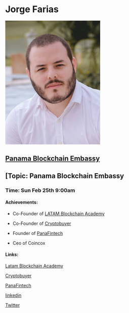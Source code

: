 # Jorge Farias

![JorgeFarias](https://github.com/Alexstang/PanamaGlass-Speakers-list/blob/master/jorge-farias.jpg)

## [Panama Blockchain Embassy](https://embassypty.com/en/)

## [Topic: Panama Blockchain Embassy

### Time: Sun Feb 25th 9:00am

#### Achievements:

 * Co-Founder of [LATAM Blockchain Academy](https://latamblockchain.org/en/bootcamp/)
 
 * Co-Founder of [Cryptobuyer](cryptobuyer.io)
 
 * Founder of [PanaFintech](http://www.panafintech.com/)
 
 * Ceo of Coincox
 
 #### Links:
 
[Latam Blockchain Academy](https://latamblockchain.org/en/bootcamp/)
 
[Cryptobuyer](cryptobuyer.io)
 
[PanaFintech](http://www.panafintech.com/)
 
[linkedin](https://www.linkedin.com/in/jorgeluisfarias/)

[Twitter](https://twitter.com/jorgeluisfarias)
